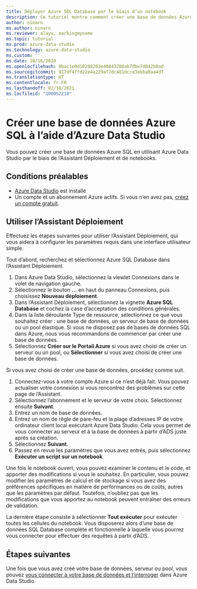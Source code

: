 ```yaml
---
title: Déployer Azure SQL Database par le biais d’un notebook
description: Ce tutoriel montre comment créer une base de données Azure SQL.
author: ninarn
ms.author: ninarn
ms.reviewer: alayu, markingmyname
ms.topic: tutorial
ms.prod: azure-data-studio
ms.technology: azure-data-studio
ms.custom: ''
ms.date: 10/16/2020
ms.openlocfilehash: 8bac1e0d10208283e40843288ab7dbe7d042b8ad
ms.sourcegitcommit: 917df4ffd22e4a229af7dc481dcce3ebba0aa4d7
ms.translationtype: HT
ms.contentlocale: fr-FR
ms.lasthandoff: 02/10/2021
ms.locfileid: "100052210"
---
```

# <a name="create-an-azure-sql-database-using-azure-data-studio"></a>Créer une base de données Azure SQL à l’aide d’Azure Data Studio

Vous pouvez créer une base de données Azure SQL en utilisant Azure Data Studio par le biais de l’Assistant Déploiement et de notebooks.

## <a name="pre-requisites"></a>Conditions préalables

 - [Azure Data Studio](download-azure-data-studio.md) est installé
 - Un compte et un abonnement Azure actifs. Si vous n’en avez pas, [créez un compte gratuit](https://azure.microsoft.com/free/).

## <a name="use-the-deployment-wizard"></a>Utiliser l’Assistant Déploiement

Effectuez les étapes suivantes pour utiliser l’Assistant Déploiement, qui vous aidera à configurer les paramètres requis dans une interface utilisateur simple.

Tout d’abord, recherchez et sélectionnez Azure SQL Database dans l’Assistant Déploiement.

 1. Dans Azure Data Studio, sélectionnez la viewlet Connexions dans le volet de navigation gauche.
 2. Sélectionnez le bouton **...** en haut du panneau Connexions, puis choisissez **Nouveau déploiement**.
 3. Dans l’Assistant Déploiement, sélectionnez la vignette **Azure SQL Database** et cochez la case d’acceptation des conditions générales.
 4. Dans la liste déroulante Type de ressource, sélectionnez ce que vous souhaitez créer : une base de données, un serveur de base de données ou un pool élastique. Si vous ne disposez pas de bases de données SQL dans Azure, nous vous recommandons de commencer par créer une base de données.
 5. Sélectionnez **Créer sur le Portail Azure** si vous avez choisi de créer un serveur ou un pool, ou **Sélectionner** si vous avez choisi de créer une base de données.

Si vous avez choisi de créer une base de données, procédez comme suit.

 1. Connectez-vous à votre compte Azure si ce n’est déjà fait. Vous pouvez actualiser votre connexion si vous rencontrez des problèmes sur cette page de l’Assistant.
 2. Sélectionnez l’abonnement et le serveur de votre choix. Sélectionnez ensuite **Suivant**.
 3. Entrez un nom de base de données.
 4. Entrez un nom de règle de pare-feu et la plage d’adresses IP de votre ordinateur client local exécutant Azure Data Studio. Cela vous permet de vous connecter au serveur et à la base de données à partir d’ADS juste après sa création.
 5. Sélectionnez **Suivant**.
 6. Passez en revue les paramètres que vous avez entrés, puis sélectionnez **Exécuter un script sur un notebook**.

Une fois le notebook ouvert, vous pouvez examiner le contenu et le code, et apporter des modifications si vous le souhaitez. En particulier, vous pouvez modifier les paramètres de calcul et de stockage si vous avez des préférences spécifiques en matière de performances ou de coûts, autres que les paramètres par défaut. Toutefois, n’oubliez pas que les modifications que vous apportez au notebook peuvent entraîner des erreurs de validation.

La dernière étape consiste à sélectionner **Tout exécuter** pour exécuter toutes les cellules du notebook. Vous disposerez alors d’une base de données SQL Database complète et fonctionnelle à laquelle vous pourrez vous connecter pour effectuer des requêtes à partir d’ADS.

## <a name="next-steps"></a>Étapes suivantes

Une fois que vous avez créé votre base de données, serveur ou pool, vous pouvez [vous connecter à votre base de données et l’interroger](quickstart-sql-database.md) dans Azure Data Studio.
